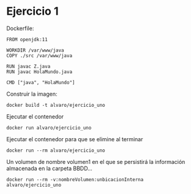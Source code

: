 # Ejercicio 1

Dockerfile:

    FROM openjdk:11

    WORKDIR /var/www/java
    COPY ./src /var/www/java

    RUN javac Z.java
    RUN javac HolaMundo.java

    CMD ["java", "HolaMundo"]
    

Construir la imagen: 

    docker build -t alvaro/ejercicio_uno
    
    
Ejecutar el contenedor 

    docker run alvaro/ejercicio_uno
    

Ejecutar el contenedor para que se elimine al terminar 

    docker run --rm alvaro/ejercicio_uno
    
    
Un volumen de nombre volumen1 en el que se persistirá la información 
almacenada en la carpeta BBDD...

    docker run --rm -v:nombreVolumen:unbicacionInterna alvaro/ejercicio_uno
    

    
